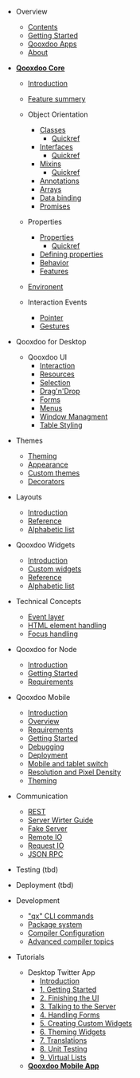 - Overview
  - [Contents](/contents.md)
  - [Getting Started](/?id=getting-started)
  - [Qooxdoo Apps](/apps.md)
  - [About](/about.md)

- [**Qooxdoo Core**](/core/)

  - [Introduction](/core/oo_introduction.md)
  - [Feature summery](/core/oo_feature_summary.md)
  
  - Object Orientation
    - [Classes](/core/classes.md)
      - [Quickref](/core/class_quickref.md)
    - [Interfaces](/core/interfaces.md)
      - [Quickref](/core/interface_quickref.md)
    - [Mixins](/core/mixins.md)
      - [Quickref](/core/mixin_quickref.md)
    - [Annotations](/core/annotations.md)
    - [Arrays](/core/array.md)
    - [Data binding](/core/data_binding/)
    - [Promises](/core/promises.md)

  - Properties
    - [Properties](/core/understanding_properties.md)
      - [Quickref](/core/properties_quickref.md)
    - [Defining properties](/core/defining_properties.md)
    - [Behavior](/core/property_behavior.md)
    - [Features](/core/property_features.md)
  
  - [Environent](/core/environment.md)
  
  - Interaction Events
    - [Pointer](/core/pointer.md)
    - [Gestures](/core/gestures.md)
  

- Qooxdoo for Desktop

  - Qooxdoo UI
    - [Interaction](/desktop/gui/interaction.md)
    - [Resources](/desktop/gui/resources.md)
    - [Selection](/desktop/gui/selection.md)
    - [Drag'n'Drop](/desktop/gui/dragdrop.md)
    - [Forms](/desktop/gui/forms.md)
    - [Menus](/desktop/gui/menu.md)
    - [Window Managment](/desktop/gui/window_management.md)
    - [Table Styling](/desktop/gui/table_styling.md)

 - Themes
    - [Theming](/desktop/gui/theming.md)
    - [Appearance](/desktop/gui/appearance.md)
    - [Custom themes](/desktop/gui/themes.md)
    - [Decorators](/desktop/gui/themes.md#qooxdoo-theme-decorators)

  - Layouts
    - [Introduction](/desktop/layout/)
    - [Reference](/desktop/layout/reference.md)
    - [Alphabetic list](/desktop/layout/layout_list.md)
  
  - Qooxdoo Widgets
    - [Introduction](/desktop/widget/)
    - [Custom widgets](/desktop/gui/customwidgets.md)
    - [Reference](/desktop/widget/reference.md)
    - [Alphabetic list](/desktop/widget/widget_list.md)

  - Technical Concepts
    - [Event layer](/desktop/gui/event_layer_impl.md)
    - [HTML element handling](/desktop/gui/html.md)
    - [Focus handling](/desktop/gui/focus.md)  


- Qooxdoo for Node
  - [Introduction](/server/)
  - [Getting Started](/server/getting_started.md)
  - [Requirements](/server/requirements.md)  

- Qooxdoo Mobile
  - [Introduction](/mobile/)
  - [Overview](/mobile/mobile_overview.md)
  - [Requirements](/mobile/requirements.md)
  - [Getting Started](/mobile/getting_started.md)
  - [Debugging](/mobile/debugging.md)
  - [Deployment](/mobile/deployment.md)
  - [Mobile and tablet switch](/mobile/mobile_tablet_switch.md)
  - [Resolution and Pixel Density](/mobile/resolution.md)
  - [Theming](/mobile/theming.md)


- Communication

  - [REST](/communication/rest.md)
  - [Server Wirter Guide](/communication/rpc_server_writer_guide.md)
  - [Fake Server](/communication/fake_server.md)
  - [Remote IO](/communication/remote_io.md)
  - [Request IO](/communication/request_io.md)
  - [JSON RPC](/communication/rpc.md)

- Testing (tbd)

- Deployment (tbd)

- Development
  - ["qx" CLI commands](/compiler/cli/commands.md)
  - [Package system](/compiler/cli/packages.md)
  - [Compiler Configuration](/compiler/configuration/overview.md)
  - [Advanced compiler topics](/compiler/internals/)


- Tutorials

  - Desktop Twitter App
    - [Introduction](/tutorial/twitter/)
    - [1. Getting Started](/tutorial/twitter/tutorial-part-1.md)
    - [2. Finishing the UI](/tutorial/twitter/tutorial-part-2.md)
    - [3. Talking to the Server](/tutorial/twitter/tutorial-part-3.md)
    - [4. Handling Forms](/tutorial/twitter/tutorial-part-4.md)
    - [5. Creating Custom Widgets](/tutorial/twitter/tutorial-part-5.md)
    - [6. Theming Widgets](/tutorial/twitter/tutorial-part-6.md)
    - [7. Translations](/tutorial/twitter/tutorial-part-7.md)
    - [8. Unit Testing](/tutorial/twitter/tutorial-part-8.md)
    - [9. Virtual Lists](/tutorial/twitter/tutorial-part-9.md)
  - [**Qooxdoo Mobile App**](/mobile/tutorial.md)

